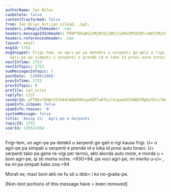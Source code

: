 ```yaml
---
authorName: Ian Niles
canDelete: false
contentTrasformed: false
from: Ian Niles &lt;ian_niles@...&gt;
headers.inReplyToHeader: .nan
headers.messageIdInHeader: PENPTDEwNS1XMjNCQjI0RjIyODU2MTA3QTczNUY2MjhCQzYwQHBoeC5nYmw+
headers.referencesHeader: .nan
layout: email
msgId: 1752
msgSnippet: Frigi-tem, un agri-pe pa detekti u serpenti ge-geli e rigi kausa frigi.  Un
  agri-pe pa simpati u serpenti e prende id e loka id proxi auto toraci.  U serpenti
nextInTime: 1753
nextInTopic: 1753
numMessagesInTopic: 7
postDate: '1299612666'
prevInTime: 1751
prevInTopic: 0
profile: ian_niles
replyTo: LIST
senderId: pPTBbv76HWr25YOA4CW8mFHHtge9ZP7aRf2il3cguwXVS38B2TMpEz9JccfmhRp1VYphkm_bocXGLXTcLs7vUY-eyg_jOSDX
spamInfo.isSpam: false
spamInfo.reason: '0'
systemMessage: false
title: 'Aesop 21:  Agri-pe e Serpenti'
topicId: 1752
userId: 135517454
---
```



Frigi-tem, un agri-pe pa detekti u serpenti ge-geli e rigi kausa frigi.  U=
n agri-pe pa simpati u serpenti e prende id e loka id proxi auto toraci.  U=
 serpenti tako pa gene re-vigi per termo, akti akorda auto more, e morda u =
boni agri-pe, qi sti morta vulne.  =93O=94, pa voci agri-pe, mi merito u-ci=
, ka mi pa simpati kako zoa.=94
 
Morali es; maxi boni akti ne fu sti u deb=
i ko no-gratia-pe.    		 	   		  

[Non-text portions of this message have =
been removed]


